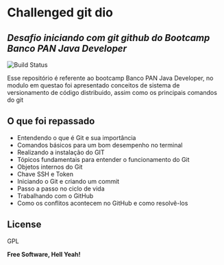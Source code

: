 # Challenged git dio

## _Desafio iniciando com git github do Bootcamp Banco PAN Java Developer_

![Build Status](https://travis-ci.org/joemccann/dillinger.svg?branch=master)

Esse repositório é referente ao bootcamp Banco PAN Java Developer, no modulo em questao foi apresentado conceitos de sistema de versionamento de código distribuido, assim como os principais comandos do git

## O que foi repassado

- Entendendo o que é Git e sua importância
- Comandos básicos para um bom desempenho no terminal
- Realizando a instalação do GIT
- Tópicos fundamentais para entender o funcionamento do Git
- Objetos internos do Git
- Chave SSH e Token
- Iniciando o Git e criando um commit
- Passo a passo no ciclo de vida
- Trabalhando com o GitHub
- Como os conflitos acontecem no GitHub e como resolvê-los

## License

GPL

**Free Software, Hell Yeah!**
